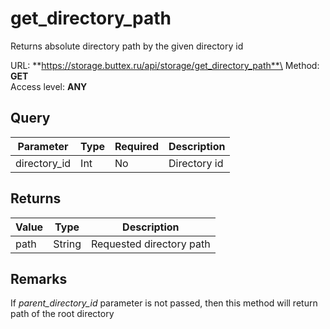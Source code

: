 # get_directory_path
Returns absolute directory path by the given directory id

URL: **https://storage.buttex.ru/api/storage/get_directory_path**\
Method: **GET**\
Access level: **ANY**

## Query
| Parameter    | Type   | Required | Description  |
|--------------|--------|----------|--------------|
| directory_id | Int    | No       | Directory id |

## Returns
| Value | Type   | Description              |
|-------|--------|--------------------------|
| path  | String | Requested directory path |

## Remarks
If *parent_directory_id* parameter is not passed, then this method will return 
path of the root directory